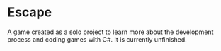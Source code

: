 # Escape
A game created as a solo project to learn more about the development process and coding games with C#. It is currently unfinished.
